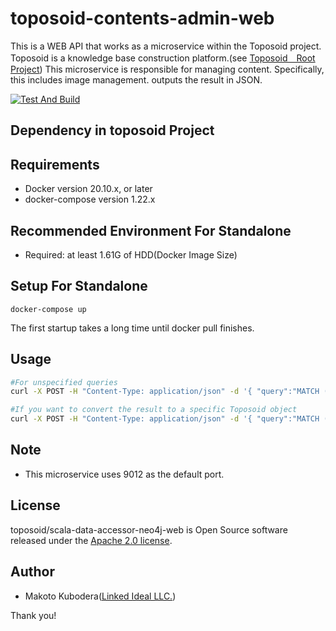 # toposoid-contents-admin-web
This is a WEB API that works as a microservice within the Toposoid project.
Toposoid is a knowledge base construction platform.(see [Toposoid　Root Project](https://github.com/toposoid/toposoid.git))
This microservice is responsible for managing content. Specifically, this includes image management. outputs the result in JSON.

[![Test And Build](https://github.com/toposoid/toposoid-contents-admin-web/actions/workflows/action.yml/badge.svg)](https://github.com/toposoid/toposoid-contents-admin-web/actions/workflows/action.yml)


## Dependency in toposoid Project

## Requirements
* Docker version 20.10.x, or later
* docker-compose version 1.22.x

## Recommended Environment For Standalone
* Required: at least 1.61G of HDD(Docker Image Size)

## Setup For Standalone
```bssh
docker-compose up
```
The first startup takes a long time until docker pull finishes.
## Usage
```bash
#For unspecified queries
curl -X POST -H "Content-Type: application/json" -d '{ "query":"MATCH (n:ClaimNode)-[e:ClaimEdge]-(m:ClaimNode) return n,e,m", "target": "" }' http://localhost:9005/getQueryResult

#If you want to convert the result to a specific Toposoid object
curl -X POST -H "Content-Type: application/json" -d '{ "query":"MATCH (n:ClaimNode)-[e:ClaimEdge]-(m:ClaimNode) return n,e,m", "target": "" }' http://localhost:9005/getQueryFormattedResult
```

## Note
* This microservice uses 9012 as the default port.

## License
toposoid/scala-data-accessor-neo4j-web is Open Source software released under the [Apache 2.0 license](https://www.apache.org/licenses/LICENSE-2.0.html).

## Author
* Makoto Kubodera([Linked Ideal LLC.](https://linked-ideal.com/))

Thank you!

